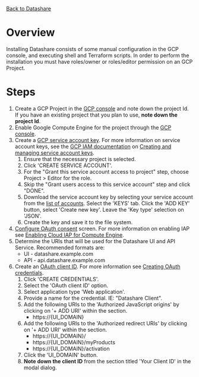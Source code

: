 [Back to Datashare](./README.md)

# Overview
Installing Datashare consists of some manual configuration in the GCP console, and executing shell and Terraform scripts. In order to perform the installation you must have roles/owner or roles/editor permission on an GCP Project.

# Steps
1. Create a GCP Project in the [GCP console](https://console.cloud.google.com/projectcreate) and note down the project Id. If you have an existing project that you plan to use, **note down the project Id**.
2. Enable Google Compute Engine for the project through the [GCP console](https://console.developers.google.com/apis/library/compute.googleapis.com).
3. Create a [GCP service account key](https://console.cloud.google.com/apis/credentials/serviceaccountkey). For more information on service account keys, see the [GCP IAM documentation](https://cloud.google.com/iam/docs) on [Creating and managing service account keys](https://cloud.google.com/iam/docs/creating-managing-service-account-keys).
   1. Ensure that the necessary project is selected.
   2. Click 'CREATE SERVICE ACCOUNT'.
   3. For the "Grant this service account access to project" step, choose Project > Editor for the role.
   4. Skip the "Grant users access to this service account" step and click "DONE".
   5. Download the service account key by selecting your service account from the [list of accounts](https://console.cloud.google.com/iam-admin/serviceaccounts). Select the 'KEYS' tab. Click the 'ADD KEY' button, select 'Create new key'. Leave the 'Key type' selection on 'JSON'.
   6. Create the key and save it to the file system.
4. [Configure OAuth consent](https://console.cloud.google.com/apis/credentials/consent) screen. For more information on enabling IAP see [Enabling Cloud IAP for Compute Engine](https://cloud.google.com/iap/docs/enabling-compute-howto#enabling_iap_console).
5. Determine the URIs that will be used for the Datashare UI and API Service. Recommended formats are:
   - UI - datashare.example.com
   - API - api.datashare.example.com
6. Create an [OAuth client ID](https://console.cloud.google.com/apis/credentials). For more information see [Creating OAuth credentials](https://cloud.google.com/iap/docs/enabling-compute-howto#oauth-credentials).
   1. Click 'CREATE CREDENTIALS'.
   2. Select the 'OAuth client ID' option.
   3. Select application type 'Web application'.
   4. Provide a name for the credential. IE: "Datashare Client".
   5. Add the following URIs to the 'Authorized JavaScript origins' by clicking on '+ ADD URI' within the section.
      - https://{UI_DOMAIN}
   6. Add the following URIs to the 'Authorized redirect URIs' by clicking on '+ ADD URI' within the section.
      - https://{UI_DOMAIN}/
      - https://{UI_DOMAIN}/myProducts
      - https://{UI_DOMAIN}/activation
   7. Click the 'UI_DOMAIN' button.
   8. **Note down the client ID** from the section titled 'Your Client ID' in the modal dialog.